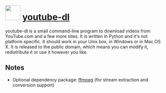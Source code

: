 # <img src="https://cdn.jsdelivr.net/gh/chocolatey-community/chocolatey-coreteampackages@a42da86c9cc480a5f3f23677e0d73d88416a3b3c/icons/y-dl.svg" width="48" height="48"/> [youtube-dl](https://chocolatey.org/packages/youtube-dl)


youtube-dl is a small command-line program to download videos from YouTube.com and a few more sites. It is written in Python and it's not platform specific. It should work in your Unix box, in Windows or in Mac OS X. It is released to the public domain, which means you can modify it, redistribute it or use it however you like.

## Notes

- Optional dependency package: [ffmpeg](/packages/ffmpeg) (for stream extraction and conversion support)

